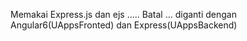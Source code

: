 Memakai Express.js dan ejs ..... Batal ...
diganti dengan Angular6(UAppsFronted) dan Express(UAppsBackend)
